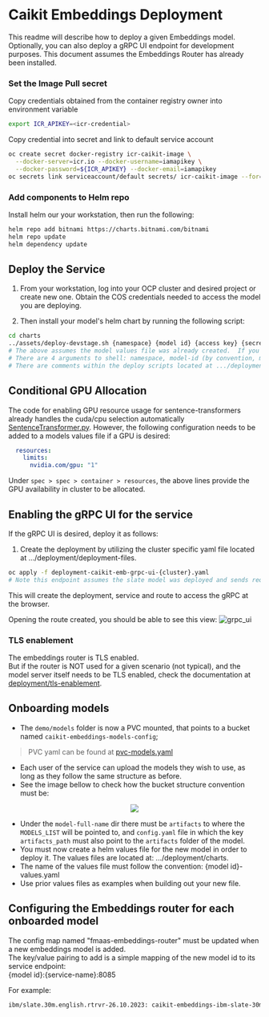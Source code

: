 # Caikit Embeddings Deployment
This readme will describe how to deploy a given Embeddings model. Optionally, you can also deploy  a gRPC UI endpoint for development purposes. This document assumes the Embeddings Router has already been installed.


### Set the Image Pull secret

Copy credentials obtained from the container registry owner into environment variable
```bash
export ICR_APIKEY=<icr-credential>
```
Copy credential into secret and link to default service account
```bash
oc create secret docker-registry icr-caikit-image \
  --docker-server=icr.io --docker-username=iamapikey \
  --docker-password=${ICR_APIKEY} --docker-email=iamapikey
oc secrets link serviceaccount/default secrets/ icr-caikit-image --for=pull
```

### Add components to Helm repo
Install helm our your workstation, then run the following:
```bash
helm repo add bitnami https://charts.bitnami.com/bitnami 
helm repo update
helm dependency update
```

## Deploy the Service

1. From your workstation, log into your OCP cluster and desired project or create new one.  Obtain the COS credentials needed to access the model you are deploying. 
 
2.  Then install your model's helm chart by running the following script:
```bash
cd charts
../assets/deploy-devstage.sh {namespace} {model id} {access key} {secret key}    
# The above assumes the model values file was already created.  If you're on-boarding a new model, see below.
# There are 4 arguments to shell: namespace, model-id (by convention, model-id should ALWAYS be lower-cased), cos access and secret keys
# There are comments within the deploy scripts located at .../deployment/assets
``` 

## Conditional GPU Allocation

The code for enabling GPU resource usage for sentence-transformers already handles the cuda/cpu selection automatically [SentenceTransformer.py](https://github.com/UKPLab/sentence-transformers/blob/master/sentence_transformers/SentenceTransformer.py#L104). However, the following configuration needs to be added to a models values file if a GPU  is desired:

```yaml
  resources:
    limits:
      nvidia.com/gpu: "1"
```
Under `spec > spec > container > resources`, the above lines provide the GPU availability in cluster to be allocated.

## Enabling the gRPC UI for the service
If the gRPC UI is desired, deploy it as follows:
1. Create the deployment by utilizing the cluster specific yaml file located at .../deployment/deployment-files.

```bash
oc apply -f deployment-caikit-emb-grpc-ui-{cluster}.yaml
# Note this endpoint assumes the slate model was deployed and sends requests to it.
```
This will create the deployment, service and route to access the gRPC at the browser. 

Opening the route created, you should be able to see this view:
![grpc_ui](./assets/grpc-ui.png)


### TLS enablement
The embeddings router is TLS enabled.  
But if the router is NOT used for a given scenario (not typical), and the model server itself needs to be TLS enabled, check the documentation at [deployment/tls-enablement](./tls-enablement/README.md).


## Onboarding models

- The `demo/models` folder is now a PVC mounted, that points to a bucket named `caikit-embeddings-models-config`;
> PVC yaml can be found at [pvc-models.yaml](pvc-models.yaml)
- Each user of the service can upload the models they wish to use, as long as they follow the same structure as before.
- See the image bellow to check how the bucket structure convention must be:
  
<center>
    <img src="./assets/dir.png">
</center>

- Under the `model-full-name` dir there must be `artifacts` to where the `MODELS_LIST` will be pointed to, and `config.yaml` file in which the key `artifacts_path` must also point to the `artifacts` folder of the model.
- You must now create a helm values file for the new model in order to deploy it.  The values files are located at: .../deployment/charts.
- The name of the values file must follow the convention: {model id}-values.yaml 
- Use prior values files as examples when building out your new file.

## Configuring the Embeddings router for each onboarded model
The config map named "fmaas-embeddings-router" must be updated when a new embeddings model is added.  
The key/value pairing to add is a simple mapping of the new model id to its service endpoint:  
{model id}:{service-name}:8085  

For example:  
```bash
ibm/slate.30m.english.rtrvr-26.10.2023: caikit-embeddings-ibm-slate-30m-english-rtrvr:8085
```